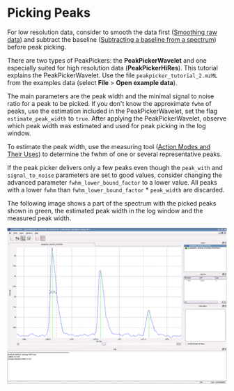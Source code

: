 Picking Peaks
============

For low resolution data, consider to smooth the data first ([Smoothing raw data](smoothing-raw-data.md)) and subtract
the baseline ([Subtracting a baseline from a spectrum](subtracting-a-baseline-from-a-spectrum.md)) before peak picking.

There are two types of PeakPickers: the **PeakPickerWavelet** and one especially suited for high resolution data
(**PeakPickerHiRes**). This tutorial explains the PeakPickerWavelet. Use the file `peakpicker_tutorial_2.mzML` from the
examples data (select **File** > **Open example data**).

The main parameters are the peak width and the minimal signal to noise ratio for a peak to be picked. If you don't know
the approximate `fwhm` of peaks, use the estimation included in the PeakPickerWavelet, set the flag `estimate_peak_width`
to `true`. After applying the PeakPickerWavelet, observe which peak width was estimated and used for peak picking in the
log window.

To estimate the peak width, use the measuring tool ([Action Modes and Their Uses](views-in-toppview.md#action-modes-and-their-uses)) to determine
the fwhm of one or several representative peaks.

If the peak picker delivers only a few peaks even though the `peak_with` and `signal_to_noise` parameters are set to
good values, consider changing the advanced parameter `fwhm_lower_bound_factor` to a lower value. All peaks with a lower
`fwhm` than `fwhm_lower_bound_factor` \* `peak_width` are discarded.

The following image shows a part of the spectrum with the picked peaks shown in green, the estimated peak width in the
log window and the measured peak width.

![TOPPView tools pp\_picked](../../images/tutorials/topp/TOPPView_tools_pp_picked.png)
